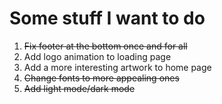 # Some stuff I want to do
1. <s>Fix footer at the bottom once and for all</s>
2. Add logo animation to loading page
3. Add a more interesting artwork to home page
4. <s>Change fonts to more appealing ones</s>
5. <s>Add light mode/dark mode</s>
